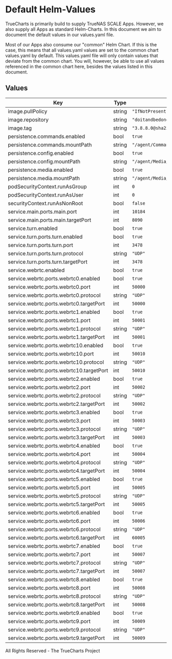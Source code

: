 # Default Helm-Values

TrueCharts is primarily build to supply TrueNAS SCALE Apps.
However, we also supply all Apps as standard Helm-Charts. In this document we aim to document the default values in our values.yaml file.

Most of our Apps also consume our "common" Helm Chart.
If this is the case, this means that all values.yaml values are set to the common chart values.yaml by default. This values.yaml file will only contain values that deviate from the common chart.
You will, however, be able to use all values referenced in the common chart here, besides the values listed in this document.

## Values

| Key | Type | Default | Description |
|-----|------|---------|-------------|
| image.pullPolicy | string | `"IfNotPresent"` |  |
| image.repository | string | `"doitandbedone/ispyagentdvr"` |  |
| image.tag | string | `"3.8.8.0@sha256:0b67bb6967d2ecde08b9299268bb3038c5a630b147da9dcaadd94a73c812a433"` |  |
| persistence.commands.enabled | bool | `true` |  |
| persistence.commands.mountPath | string | `"/agent/Commands"` |  |
| persistence.config.enabled | bool | `true` |  |
| persistence.config.mountPath | string | `"/agent/Media/XML"` |  |
| persistence.media.enabled | bool | `true` |  |
| persistence.media.mountPath | string | `"/agent/Media/WebServerRoot/Media"` |  |
| podSecurityContext.runAsGroup | int | `0` |  |
| podSecurityContext.runAsUser | int | `0` |  |
| securityContext.runAsNonRoot | bool | `false` |  |
| service.main.ports.main.port | int | `10184` |  |
| service.main.ports.main.targetPort | int | `8090` |  |
| service.turn.enabled | bool | `true` |  |
| service.turn.ports.turn.enabled | bool | `true` |  |
| service.turn.ports.turn.port | int | `3478` |  |
| service.turn.ports.turn.protocol | string | `"UDP"` |  |
| service.turn.ports.turn.targetPort | int | `3478` |  |
| service.webrtc.enabled | bool | `true` |  |
| service.webrtc.ports.webrtc0.enabled | bool | `true` |  |
| service.webrtc.ports.webrtc0.port | int | `50000` |  |
| service.webrtc.ports.webrtc0.protocol | string | `"UDP"` |  |
| service.webrtc.ports.webrtc0.targetPort | int | `50000` |  |
| service.webrtc.ports.webrtc1.enabled | bool | `true` |  |
| service.webrtc.ports.webrtc1.port | int | `50001` |  |
| service.webrtc.ports.webrtc1.protocol | string | `"UDP"` |  |
| service.webrtc.ports.webrtc1.targetPort | int | `50001` |  |
| service.webrtc.ports.webrtc10.enabled | bool | `true` |  |
| service.webrtc.ports.webrtc10.port | int | `50010` |  |
| service.webrtc.ports.webrtc10.protocol | string | `"UDP"` |  |
| service.webrtc.ports.webrtc10.targetPort | int | `50010` |  |
| service.webrtc.ports.webrtc2.enabled | bool | `true` |  |
| service.webrtc.ports.webrtc2.port | int | `50002` |  |
| service.webrtc.ports.webrtc2.protocol | string | `"UDP"` |  |
| service.webrtc.ports.webrtc2.targetPort | int | `50002` |  |
| service.webrtc.ports.webrtc3.enabled | bool | `true` |  |
| service.webrtc.ports.webrtc3.port | int | `50003` |  |
| service.webrtc.ports.webrtc3.protocol | string | `"UDP"` |  |
| service.webrtc.ports.webrtc3.targetPort | int | `50003` |  |
| service.webrtc.ports.webrtc4.enabled | bool | `true` |  |
| service.webrtc.ports.webrtc4.port | int | `50004` |  |
| service.webrtc.ports.webrtc4.protocol | string | `"UDP"` |  |
| service.webrtc.ports.webrtc4.targetPort | int | `50004` |  |
| service.webrtc.ports.webrtc5.enabled | bool | `true` |  |
| service.webrtc.ports.webrtc5.port | int | `50005` |  |
| service.webrtc.ports.webrtc5.protocol | string | `"UDP"` |  |
| service.webrtc.ports.webrtc5.targetPort | int | `50005` |  |
| service.webrtc.ports.webrtc6.enabled | bool | `true` |  |
| service.webrtc.ports.webrtc6.port | int | `50006` |  |
| service.webrtc.ports.webrtc6.protocol | string | `"UDP"` |  |
| service.webrtc.ports.webrtc6.targetPort | int | `60005` |  |
| service.webrtc.ports.webrtc7.enabled | bool | `true` |  |
| service.webrtc.ports.webrtc7.port | int | `50007` |  |
| service.webrtc.ports.webrtc7.protocol | string | `"UDP"` |  |
| service.webrtc.ports.webrtc7.targetPort | int | `50007` |  |
| service.webrtc.ports.webrtc8.enabled | bool | `true` |  |
| service.webrtc.ports.webrtc8.port | int | `50008` |  |
| service.webrtc.ports.webrtc8.protocol | string | `"UDP"` |  |
| service.webrtc.ports.webrtc8.targetPort | int | `50008` |  |
| service.webrtc.ports.webrtc9.enabled | bool | `true` |  |
| service.webrtc.ports.webrtc9.port | int | `50009` |  |
| service.webrtc.ports.webrtc9.protocol | string | `"UDP"` |  |
| service.webrtc.ports.webrtc9.targetPort | int | `50009` |  |

All Rights Reserved - The TrueCharts Project
